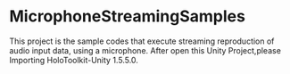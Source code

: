 # MicrophoneStreamingSamples
This project is the sample codes that execute streaming reproduction of audio input data, using a microphone.
After open this Unity Project,please Importing HoloToolkit-Unity 1.5.5.0.
